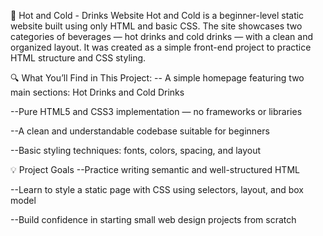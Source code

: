 🥤 Hot and Cold - Drinks Website
    Hot and Cold is a beginner-level static website built using only HTML and basic CSS. The site showcases two categories of beverages — hot drinks and cold drinks — with a clean and organized layout. It was created as a simple front-end project to practice HTML structure and CSS styling.

🔍 What You’ll Find in This Project:
   -- A simple homepage featuring two main sections: Hot Drinks and Cold Drinks

  --Pure HTML5 and CSS3 implementation — no frameworks or libraries

  --A clean and understandable codebase suitable for beginners

  --Basic styling techniques: fonts, colors, spacing, and layout

💡 Project Goals
  --Practice writing semantic and well-structured HTML

  --Learn to style a static page with CSS using selectors, layout, and box model

  --Build confidence in starting small web design projects from scratch

